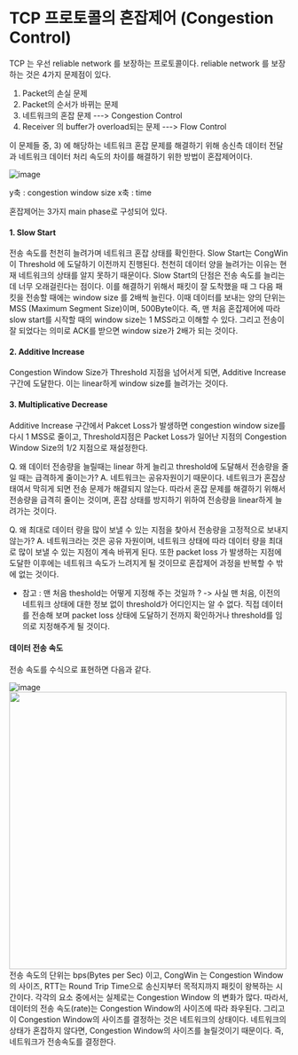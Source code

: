 # TCP 프로토콜의 혼잡제어 (Congestion Control)

TCP 는 우선 reliable network 를 보장하는 프로토콜이다. 
reliable network 를 보장하는 것은 4가지 문제점이 있다. 
1) Packet의 손실 문제 
2) Packet의 순서가 바뀌는 문제 
3) 네트워크의 혼잡 문제 ---> Congestion Control
4) Receiver 의 buffer가 overload되는 문제 ---> Flow Control 

이 문제들 중, 3) 에 해당하는 네트워크 혼잡 문제를 해결하기 위해 송신측 데이터 전달과 네트워크 데이터 처리 속도의 차이를 해결하기 위한 방법이 혼잡제어이다. 

![image](https://user-images.githubusercontent.com/41604678/219958762-518b8e79-3614-4291-995f-6df493446ed1.png)

y축 : congestion window size 
x축 : time 

혼잡제어는 3가지 main phase로 구성되어 있다. 

#### 1. Slow Start
전송 속도를 천천히 늘려가며 네트워크 혼잡 상태를 확인한다. Slow Start는 CongWin이 Threshold 에 도달하기 이전까지 진행된다. 천천히 데이터 양을 늘려가는 이유는 현재 네트워크의 상태를 알지 못하기 때문이다. Slow Start의 단점은 전송 속도를 늘리는데 너무 오래걸린다는 점이다. 이를 해결하기 위해서 패킷이 잘 도착했을 때 그 다음 패킷을 전송할 때에는 window size 를 2배씩 늘린다. 이때 데이터를 보내는 양의 단위는 MSS (Maximum Segment Size)이며, 500Byte이다. 즉, 맨 처음 혼잡제어에 따라 slow start를 시작할 때의 window size는 1 MSS라고 이해할 수 있다. 그리고 전송이 잘 되었다는 의미로 ACK를 받으면 window size가 2배가 되는 것이다. 


#### 2. Additive Increase
Congestion Window Size가 Threshold 지점을 넘어서게 되면, Additive Increase 구간에 도달한다. 이는 linear하게 window size를 늘려가는 것이다. 

#### 3. Multiplicative Decrease
Additive Increase 구간에서 Pakcet Loss가 발생하면 congestion window size를 다시 1 MSS로 줄이고, Threshold지점은 Packet Loss가 일어난 지점의 Congestion Window Size의 1/2 지점으로 재설정한다. 

Q. 왜 데이터 전송량을 늘릴때는 linear 하게 늘리고 threshold에 도달해서 전송량을 줄일 때는 급격하게 줄이는가?
A. 네트워크는 공유자원이기 때문이다. 네트워크가 혼잡상태여서 막히게 되면 전송 문제가 해결되지 않는다. 따라서 혼잡 문제를 해결하기 위해서 전송량을 급격히 줄이는 것이며, 혼잡 상태를 방지하기 위하여 전송량을 linear하게 늘려가는 것이다. 

Q. 왜 최대로 데이터 량을 많이 보낼 수 있는 지점을 찾아서 전송량을 고정적으로 보내지 않는가?
A. 네트워크라는 것은 공유 자원이며, 네트워크 상태에 따라 데이터 량을 최대로 많이 보낼 수 있는 지점이 계속 바뀌게 된다. 또한 packet loss 가 발생하는 지점에 도달한 이후에는 네트워크 속도가 느려지게 될 것이므로 혼잡제어 과정을 반복할 수 밖에 없는 것이다. 

* 참고 : 맨 처음 theshold는 어떻게 지정해 주는 것일까 ? -> 사실 맨 처음, 이전의 네트워크 상태에 대한 정보 없이 threshold가 어디인지는 알 수 없다. 직접 데이터를 전송해 보며 packet loss 상태에 도달하기 전까지 확인하거나 threshold를 임의로 지정해주게 될 것이다. 


#### 데이터 전송 속도 
전송 속도를 수식으로 표현하면 다음과 같다. 

![image](https://user-images.githubusercontent.com/41604678/219958765-d72cca74-2ee4-44ee-ac9c-b6d0d634ecb9.png)
<img src="https://user-images.githubusercontent.com/41604678/219958765-d72cca74-2ee4-44ee-ac9c-b6d0d634ecb9.png" width="500">
전송 속도의 단위는 bps(Bytes per Sec) 이고, CongWin 는 Congestion Window 의 사이즈, RTT는 Round Trip Time으로 송신지부터 목적지까지 패킷이 왕복하는 시간이다. 
각각의 요소 중에서는 실제로는 Congestion Window 의 변화가 많다. 따라서, 데이터의 전송 속도(rate)는 Congestion Window의 사이즈에 따라 좌우된다. 그리고 이 Congestion Window의 사이즈를 결정하는 것은 네트워크의 상태이다. 네트워크의 상태가 혼잡하지 않다면, Congestion Window의 사이즈를 늘릴것이기 때문이다. 
즉, 네트워크가 전송속도를 결정한다.
